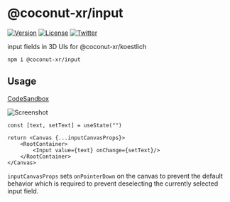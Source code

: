 # @coconut-xr/input

[![Version](https://img.shields.io/npm/v/@coconut-xr/input?style=flat-square)](https://npmjs.com/package/@coconut-xr/input)
[![License](https://img.shields.io/github/license/coconut-xr/input.svg?style=flat-square)](https://github.com/coconut-xr/input/blob/master/LICENSE)
[![Twitter](https://img.shields.io/twitter/follow/coconut_xr?style=flat-square)](https://twitter.com/coconut_xr)

input fields in 3D UIs for @coconut-xr/koestlich

`npm i @coconut-xr/input`

## Usage

[CodeSandbox]()

![Screenshot]()

```tsx
const [text, setText] = useState("")

return <Canvas {...inputCanvasProps}>
    <RootContainer>
        <Input value={text} onChange={setText}/>
    </RootContainer>
</Canvas>
```

`inputCanvasProps` sets `onPointerDown` on the canvas to prevent the default behavior which is required to prevent deselecting the currently selected input field.